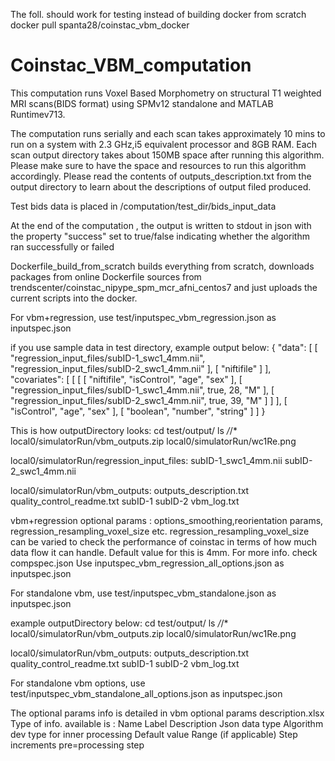 The foll. should work for testing instead of building docker from scratch
docker pull spanta28/coinstac_vbm_docker 

# Coinstac_VBM_computation
This computation runs Voxel Based Morphometry on structural T1 weighted MRI scans(BIDS format) using SPMv12 standalone and MATLAB Runtimev713. 

The computation runs serially and each scan takes approximately 10 mins to run on a system with 2.3 GHz,i5 equivalent processor and 8GB RAM. Each scan output directory takes about 150MB space after running this algorithm. Please make sure to have the space and resources to run this algorithm accordingly. Please read the contents of outputs_description.txt from the output directory to learn about the descriptions of output filed produced.

Test bids data is placed in /computation/test_dir/bids_input_data

At the end of the computation , the output is written to stdout in json with the property "success" set to true/false indicating whether the algorithm ran successfully or failed

Dockerfile_build_from_scratch builds everything from scratch, downloads packages from online
Dockerfile sources from trendscenter/coinstac_nipype_spm_mcr_afni_centos7 and just uploads the current scripts into the docker.

For vbm+regression, use test/inputspec_vbm_regression.json as inputspec.json

if you use sample data in test directory, example output below:
{
  "data": [
    [
      "regression_input_files/subID-1_swc1_4mm.nii",
      "regression_input_files/subID-2_swc1_4mm.nii"
    ],
    [
      "niftifile"
    ]
  ],
  "covariates": [
    [
      [
        [
          "niftifile",
          "isControl",
          "age",
          "sex"
        ],
        [
          "regression_input_files/subID-1_swc1_4mm.nii",
          true,
          28,
          "M"
        ],
        [
          "regression_input_files/subID-2_swc1_4mm.nii",
          true,
          39,
          "M"
        ]
      ]
    ],
    [
      "isControl",
      "age",
      "sex"
    ],
    [
      "boolean",
      "number",
      "string"
    ]
  ]
}

This is how outputDirectory looks:
cd test/output/
ls */*/*
local0/simulatorRun/vbm_outputs.zip	local0/simulatorRun/wc1Re.png

local0/simulatorRun/regression_input_files:
subID-1_swc1_4mm.nii	subID-2_swc1_4mm.nii

local0/simulatorRun/vbm_outputs:
outputs_description.txt		quality_control_readme.txt	subID-1				subID-2				vbm_log.txt

vbm+regression optional params : 
options_smoothing,reorientation params, regression_resampling_voxel_size etc. regression_resampling_voxel_size can be varied 
to check the performance of coinstac in terms of how much data flow it can handle. Default value for this is 4mm.
For more info. check compspec.json
Use inputspec_vbm_regression_all_options.json as inputspec.json


For standalone vbm, use test/inputspec_vbm_standalone.json as inputspec.json

example outputDirectory below:
cd test/output/
ls */*/*
local0/simulatorRun/vbm_outputs.zip	local0/simulatorRun/wc1Re.png

local0/simulatorRun/vbm_outputs:
outputs_description.txt		quality_control_readme.txt	subID-1				subID-2				vbm_log.txt

For standalone vbm options, use test/inputspec_vbm_standalone_all_options.json as inputspec.json

The optional params info is detailed in vbm optional params description.xlsx
Type of info. available is : Name	Label	Description	Json data type	Algorithm dev type for inner processing	Default value	Range (if applicable)	Step increments	pre=processing step
